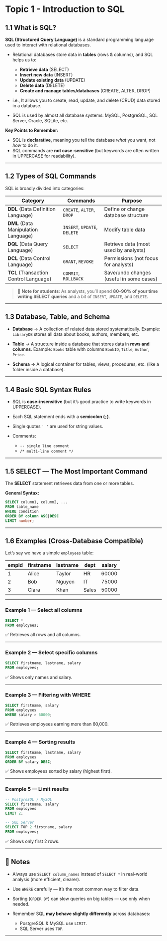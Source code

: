 # Topic 1 - Introduction to SQL

## 1.1 What is SQL?

**SQL (Structured Query Language)** is a standard programming language used to interact with relational databases.

* Relational databases store data in **tables** (rows & columns), and SQL helps us to:

  * **Retrieve data** (SELECT)
  * **Insert new data** (INSERT)
  * **Update existing data** (UPDATE)
  * **Delete data** (DELETE)
  * **Create and manage tables/databases** (CREATE, ALTER, DROP)
* i.e., It allows you to create, read, update, and delete (CRUD) data stored in a database.
* SQL is used by almost all database systems: MySQL, PostgreSQL, SQL Server, Oracle, SQLite, etc.

**Key Points to Remember:**

* SQL is **declarative**, meaning you tell the database *what* you want, not *how* to do it.
* SQL commands are **not case-sensitive** (but keywords are often written in UPPERCASE for readability).

---

## 1.2 Types of SQL Commands

SQL is broadly divided into categories:

| Category                               | Commands                     | Purpose                                  |
| -------------------------------------- | ---------------------------- | ---------------------------------------- |
| **DDL** (Data Definition Language)     | `CREATE`, `ALTER`, `DROP`    | Define or change database structure      |
| **DML** (Data Manipulation Language)   | `INSERT`, `UPDATE`, `DELETE` | Modify table data                        |
| **DQL** (Data Query Language)          | `SELECT`                     | Retrieve data (most used by analysts)    |
| **DCL** (Data Control Language)        | `GRANT`, `REVOKE`            | Permissions (not focus for analysts)     |
| **TCL** (Transaction Control Language) | `COMMIT`, `ROLLBACK`         | Save/undo changes (useful in some cases) |

> 🔑 **Note for students**: As analysts, you’ll spend **80–90% of your time writing SELECT queries** and a bit of `INSERT`, `UPDATE`, and `DELETE`.

---

## 1.3 Database, Table, and Schema

* **Database** → A collection of related data stored systematically.
  Example: `LibraryDB` stores all data about books, authors, members, etc.

* **Table** → A structure inside a database that stores data in **rows and columns**.
  Example: `Books` table with columns `BookID`, `Title`, `Author`, `Price`.

* **Schema** → A logical container for tables, views, procedures, etc. (like a folder inside a database).

---

## 1.4 Basic SQL Syntax Rules

* SQL is **case-insensitive** (but it’s good practice to write keywords in UPPERCASE).
* Each SQL statement ends with a **semicolon (`;`)**.
* Single quotes `' '` are used for string values.
* Comments:

  * `-- single line comment`
  * `/* multi-line comment */`

---

## 1.5 SELECT — The Most Important Command

The **SELECT** statement retrieves data from one or more tables.

**General Syntax:**

```sql
SELECT column1, column2, ...
FROM table_name
WHERE condition
ORDER BY column ASC|DESC
LIMIT number;
```

---

## 1.6 Examples (Cross-Database Compatible)

Let’s say we have a simple `employees` table:

| empid | firstname | lastname | dept  | salary |
| ----- | --------- | -------- | ----- | ------ |
| 1     | Alice     | Taylor   | HR    | 60000  |
| 2     | Bob       | Nguyen   | IT    | 75000  |
| 3     | Clara     | Khan     | Sales | 50000  |

---

### Example 1 — Select all columns

```sql
SELECT * 
FROM employees;
```

✅ Retrieves all rows and all columns.

---

### Example 2 — Select specific columns

```sql
SELECT firstname, lastname, salary
FROM employees;
```

✅ Shows only names and salary.

---

### Example 3 — Filtering with WHERE

```sql
SELECT firstname, salary
FROM employees
WHERE salary > 60000;
```

✅ Retrieves employees earning more than 60,000.

---

### Example 4 — Sorting results

```sql
SELECT firstname, lastname, salary
FROM employees
ORDER BY salary DESC;
```

✅ Shows employees sorted by salary (highest first).

---

### Example 5 — Limit results

```sql
-- PostgreSQL / MySQL
SELECT firstname, salary
FROM employees
LIMIT 2;

-- SQL Server
SELECT TOP 2 firstname, salary
FROM employees;
```

✅ Shows only first 2 rows.

---

## 📝 Notes

* Always use `SELECT column_names` instead of `SELECT *` in real-world analysis (more efficient, clearer).
* Use `WHERE` carefully — it’s the most common way to filter data.
* Sorting (`ORDER BY`) can slow queries on big tables — use only when needed.
* Remember SQL **may behave slightly differently** across databases:

  * PostgreSQL & MySQL use `LIMIT`.
  * SQL Server uses `TOP`.

---
